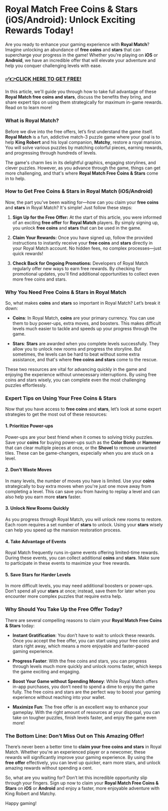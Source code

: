 # Royal Match Free Coins & Stars (iOS/Android): Unlock Exciting Rewards Today!

Are you ready to enhance your gaming experience with **Royal Match**? Imagine unlocking an abundance of **free coins** and **stars** that can supercharge your progress in the game! Whether you're playing on **iOS** or **Android**, we have an incredible offer that will elevate your adventure and help you conquer challenging levels with ease.

### [✅👉CLICK HERE TO GET FREE!](https://freerewards.xyz/royal/match/)

In this article, we'll guide you through how to take full advantage of these **Royal Match free coins and stars**, discuss the benefits they bring, and share expert tips on using them strategically for maximum in-game rewards. Read on to learn more!

### What is Royal Match?

Before we dive into the free offers, let’s first understand the game itself. **Royal Match** is a fun, addictive match-3 puzzle game where your goal is to help **King Robert** and his loyal companion, **Matchy**, restore a royal mansion. You will solve various puzzles by matching colorful pieces, earning rewards, and progressing through hundreds of levels.

The game's charm lies in its delightful graphics, engaging storylines, and clever puzzles. However, as you advance through the game, things can get more challenging, and that's where **Royal Match Free Coins & Stars** come in to help.

### How to Get Free Coins & Stars in Royal Match (iOS/Android)

Now, the part you've been waiting for—how can you claim your **free coins** and **stars** in Royal Match? It's simple! Just follow these steps:

1. **Sign Up for the Free Offer:**
   At the start of this article, you were informed of an exciting **free offer** for **Royal Match** players. By simply signing up, you unlock **free coins** and **stars** that can be used in the game.

2. **Claim Your Rewards:**
   Once you have signed up, follow the provided instructions to instantly receive your **free coins** and **stars** directly in your Royal Match account. No hidden fees, no complex processes—just quick rewards!

3. **Check Back for Ongoing Promotions:**
   Developers of Royal Match regularly offer new ways to earn free rewards. By checking for promotional updates, you'll find additional opportunities to collect even more free coins and stars.

### Why You Need Free Coins & Stars in Royal Match

So, what makes **coins** and **stars** so important in Royal Match? Let’s break it down:

- **Coins**: In Royal Match, **coins** are your primary currency. You can use them to buy power-ups, extra moves, and boosters. This makes difficult levels much easier to tackle and speeds up your progress through the game.
  
- **Stars**: **Stars** are awarded when you complete levels successfully. They allow you to unlock new rooms and progress the storyline. But sometimes, the levels can be hard to beat without some extra assistance, and that's where **free coins and stars** come to the rescue.

These two resources are vital for advancing quickly in the game and enjoying the experience without unnecessary interruptions. By using free coins and stars wisely, you can complete even the most challenging puzzles effortlessly.

### Expert Tips on Using Your Free Coins & Stars

Now that you have access to **free coins** and **stars**, let’s look at some expert strategies to get the most out of these resources:

#### 1. **Prioritize Power-ups**
Power-ups are your best friend when it comes to solving tricky puzzles. Save your **coins** for buying power-ups such as the **Color Bomb** or **Hammer** that can clear multiple pieces at once, or the **Shovel** to remove unwanted tiles. These can be game-changers, especially when you are stuck on a level.

#### 2. **Don’t Waste Moves**
In many levels, the number of moves you have is limited. Use your **coins** strategically to buy extra moves when you're just one move away from completing a level. This can save you from having to replay a level and can also help you earn more **stars** faster.

#### 3. **Unlock New Rooms Quickly**
As you progress through Royal Match, you will unlock new rooms to restore. Each room requires a set number of **stars** to unlock. Using your **stars** wisely can help you speed up the mansion restoration process. 

#### 4. **Take Advantage of Events**
Royal Match frequently runs in-game events offering limited-time rewards. During these events, you can collect additional **coins** and **stars**. Make sure to participate in these events to maximize your free rewards.

#### 5. **Save Stars for Harder Levels**
In more difficult levels, you may need additional boosters or power-ups. Don’t spend all your **stars** at once; instead, save them for later when you encounter more complex puzzles that require extra help.

### Why Should You Take Up the Free Offer Today?

There are several compelling reasons to claim your **Royal Match Free Coins & Stars** today:

- **Instant Gratification**: You don’t have to wait to unlock these rewards. Once you accept the free offer, you can start using your free coins and stars right away, which means a more enjoyable and faster-paced gaming experience.
  
- **Progress Faster**: With the free coins and stars, you can progress through levels much more quickly and unlock rooms faster, which keeps the game exciting and engaging.

- **Boost Your Game without Spending Money**: While Royal Match offers in-app purchases, you don’t need to spend a dime to enjoy the game fully. The free coins and stars are the perfect way to boost your gaming experience without reaching into your wallet.

- **Maximize Fun**: The free offer is an excellent way to enhance your gameplay. With the right amount of resources at your disposal, you can take on tougher puzzles, finish levels faster, and enjoy the game even more!

### The Bottom Line: Don’t Miss Out on This Amazing Offer!

There’s never been a better time to **claim your free coins and stars** in Royal Match. Whether you're an experienced player or a newcomer, these rewards will significantly improve your gaming experience. By using the **free offer** effectively, you can level up quicker, earn more stars, and unlock amazing rewards without spending a cent.

So, what are you waiting for? Don’t let this incredible opportunity slip through your fingers. Sign up now to claim your **Royal Match Free Coins & Stars** on **iOS** or **Android** and enjoy a faster, more enjoyable adventure with King Robert and Matchy.

Happy gaming!
